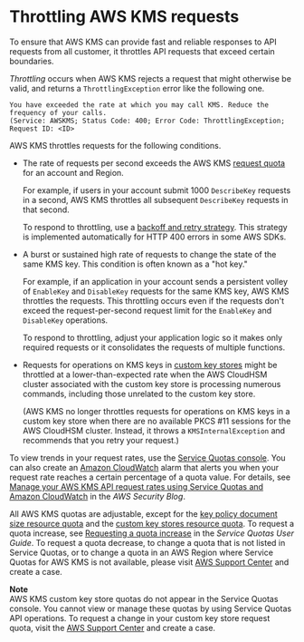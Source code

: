 # Throttling AWS KMS requests<a name="throttling"></a>

To ensure that AWS KMS can provide fast and reliable responses to API requests from all customer, it throttles API requests that exceed certain boundaries\. 

*Throttling* occurs when AWS KMS rejects a request that might otherwise be valid, and returns a `ThrottlingException` error like the following one\. 

```
You have exceeded the rate at which you may call KMS. Reduce the frequency of your calls. 
(Service: AWSKMS; Status Code: 400; Error Code: ThrottlingException; Request ID: <ID>
```

AWS KMS throttles requests for the following conditions\.
+ The rate of requests per second exceeds the AWS KMS [request quota](requests-per-second.md) for an account and Region\. 

  For example, if users in your account submit 1000 `DescribeKey` requests in a second, AWS KMS throttles all subsequent `DescribeKey` requests in that second\.

  To respond to throttling, use a [backoff and retry strategy](https://docs.aws.amazon.com/general/latest/gr/api-retries.html)\. This strategy is implemented automatically for HTTP 400 errors in some AWS SDKs\.
+ A burst or sustained high rate of requests to change the state of the same KMS key\. This condition is often known as a "hot key\."

  For example, if an application in your account sends a persistent volley of `EnableKey` and `DisableKey` requests for the same KMS key, AWS KMS throttles the requests\. This throttling occurs even if the requests don't exceed the request\-per\-second request limit for the `EnableKey` and `DisableKey` operations\.

  To respond to throttling, adjust your application logic so it makes only required requests or it consolidates the requests of multiple functions\. 
+ Requests for operations on KMS keys in [custom key stores](custom-key-store-overview.md) might be throttled at a lower\-than\-expected rate when the AWS CloudHSM cluster associated with the custom key store is processing numerous commands, including those unrelated to the custom key store\.

  \(AWS KMS no longer throttles requests for operations on KMS keys in a custom key store when there are no available PKCS \#11 sessions for the AWS CloudHSM cluster\. Instead, it throws a `KMSInternalException` and recommends that you retry your request\.\)

To view trends in your request rates, use the [Service Quotas console](https://console.aws.amazon.com/servicequotas)\. You can also create an [Amazon CloudWatch](https://docs.aws.amazon.com/AmazonCloudWatch/latest/DeveloperGuide/) alarm that alerts you when your request rate reaches a certain percentage of a quota value\. For details, see [Manage your AWS KMS API request rates using Service Quotas and Amazon CloudWatch](http://aws.amazon.com/blogs/security/manage-your-aws-kms-api-request-rates-using-service-quotas-and-amazon-cloudwatch/) in the *AWS Security Blog*\.

All AWS KMS quotas are adjustable, except for the [key policy document size resource quota](resource-limits.md#key-policy-limit) and the [custom key stores resource quota](resource-limits.md#cks-resource-quota)\. To request a quota increase, see [Requesting a quota increase](https://docs.aws.amazon.com/servicequotas/latest/userguide/request-increase.html) in the *Service Quotas User Guide*\. To request a quota decrease, to change a quota that is not listed in Service Quotas, or to change a quota in an AWS Region where Service Quotas for AWS KMS is not available, please visit [AWS Support Center](https://console.aws.amazon.com/support/home) and create a case\. 

**Note**  
AWS KMS custom key store quotas do not appear in the Service Quotas console\. You cannot view or manage these quotas by using Service Quotas API operations\. To request a change in your custom key store request quota, visit the [AWS Support Center](https://console.aws.amazon.com/support/home) and create a case\.